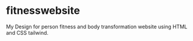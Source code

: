 # fitnesswebsite
My Design for person fitness and body transformation website using HTML and CSS tailwind.
